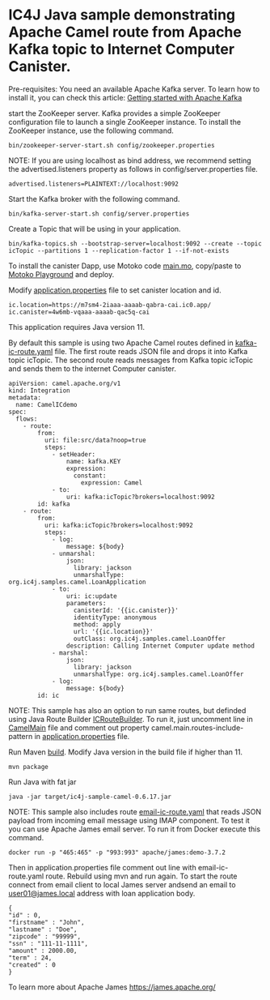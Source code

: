 # IC4J Java sample demonstrating Apache Camel route from Apache Kafka topic to Internet Computer Canister.

Pre-requisites: You need an available Apache Kafka server. To learn how to install it, you can check this article: <a href="http://www.masterspringboot.com/apache-kafka/getting-started-with-apache-kafka/">
Getting started with Apache Kafka
</a> 

start the ZooKeeper server. Kafka provides a simple ZooKeeper configuration file to launch a single ZooKeeper instance. To install the ZooKeeper instance, use the following command.

```
bin/zookeeper-server-start.sh config/zookeeper.properties
```

NOTE: If you are using localhost as bind address, we recommend setting the advertised.listeners property as follows in config/server.properties file.

```
advertised.listeners=PLAINTEXT://localhost:9092
```

Start the Kafka broker with the following command.

```
bin/kafka-server-start.sh config/server.properties
```
 

Create a Topic that will be using in your application.

```
bin/kafka-topics.sh --bootstrap-server=localhost:9092 --create --topic icTopic --partitions 1 --replication-factor 1 --if-not-exists
```

To install the canister Dapp, use Motoko code [main.mo](src/main.mo), copy/paste to [Motoko Playground](https://m7sm4-2iaaa-aaaab-qabra-cai.raw.ic0.app/) and deploy.

Modify [application.properties](src/main/resources/application.properties) file to set canister location and id.

```
ic.location=https://m7sm4-2iaaa-aaaab-qabra-cai.ic0.app/
ic.canister=4w6mb-vqaaa-aaaab-qac5q-cai
```

This application requires Java version 11.

By default this sample is using two Apache Camel routes defined in [kafka-ic-route.yaml](src/main/resources/routes/kafka-ic-route.yaml) file. The first route reads JSON file and drops it into Kafka topic icTopic. The second route reads messages from Kafka topic icTopic and sends them to the internet Computer canister.

```
apiVersion: camel.apache.org/v1
kind: Integration
metadata:
  name: CamelICdemo
spec:
  flows:
    - route:
        from:
          uri: file:src/data?noop=true
          steps:
            - setHeader:
                name: kafka.KEY
                expression:
                  constant:
                    expression: Camel
            - to:
                uri: kafka:icTopic?brokers=localhost:9092
        id: kafka
    - route:
        from:
          uri: kafka:icTopic?brokers=localhost:9092
          steps:
            - log:
                message: ${body}
            - unmarshal:
                json:
                  library: jackson
                  unmarshalType: org.ic4j.samples.camel.LoanApplication
            - to:
                uri: ic:update
                parameters:
                  canisterId: '{{ic.canister}}'
                  identityType: anonymous
                  method: apply
                  url: '{{ic.location}}'
                  outClass: org.ic4j.samples.camel.LoanOffer
                description: Calling Internet Computer update method
            - marshal:
                json:
                  library: jackson
                  unmarshalType: org.ic4j.samples.camel.LoanOffer
            - log:
                message: ${body}
        id: ic        
```

NOTE: This sample has also an option to run same routes, but definded using Java Route Builder [ICRouteBuilder](src/main/org/ic4j/samples/camel/ICRouteBuilder.java). To run it, just uncomment line in [CamelMain](src/main/org/ic4j/samples/camel/CamelMain.java) file and comment out property camel.main.routes-include-pattern in [application.properties](src/main/resources/application.properties) file.


Run Maven [build](pom.xml). Modify Java version in the build file if higher than 11.

```
mvn package
```

Run Java with fat jar

```
java -jar target/ic4j-sample-camel-0.6.17.jar
```

NOTE: This sample also includes route [email-ic-route.yaml](src/main/resources/routes/email-ic-route.yaml) that reads JSON payload from incoming email message using IMAP component. To test it you can use Apache James email server. To run it from Docker execute this command.

```
docker run -p "465:465" -p "993:993" apache/james:demo-3.7.2
```

Then in application.properties file comment out line with email-ic-route.yaml route. Rebuild using mvn and run again. To start the route connect from email client to local James server andsend an email to user01@james.local address with loan application body.

```
{
"id" : 0,
"firstname" : "John",
"lastname" : "Doe",
"zipcode" : "99999",
"ssn" : "111-11-1111",
"amount" : 2000.00,
"term" : 24,
"created" : 0
}
```

To learn more about Apache James https://james.apache.org/
